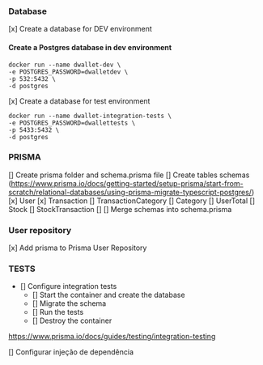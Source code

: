 ### Database

[x] Create a database for DEV environment

#### Create a Postgres database in dev environment

```
docker run --name dwallet-dev \
-e POSTGRES_PASSWORD=dwalletdev \
-p 532:5432 \
-d postgres
```

[x] Create a database for test environment

```
docker run --name dwallet-integration-tests \
-e POSTGRES_PASSWORD=dwallettests \
-p 5433:5432 \
-d postgres
```

### PRISMA

[] Create prisma folder and schema.prisma file
[] Create tables schemas (https://www.prisma.io/docs/getting-started/setup-prisma/start-from-scratch/relational-databases/using-prisma-migrate-typescript-postgres/)
[x] User
[x] Transaction
[] TransactionCategory
[] Category
[] UserTotal
[] Stock
[] StockTransaction
[]
[] Merge schemas into schema.prisma

### User repository

[x] Add prisma to Prisma User Repository

### TESTS

-  [] Configure integration tests
   -  [] Start the container and create the database
   -  [] Migrate the schema
   -  [] Run the tests
   -  [] Destroy the container

https://www.prisma.io/docs/guides/testing/integration-testing

[] Configurar injeção de dependência

